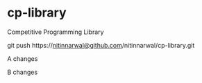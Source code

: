 # cp-library
Competitive Programming Library

git push https://nitinnarwal@github.com/nitinnarwal/cp-library.git

A changes

B changes
